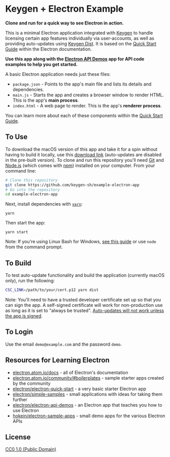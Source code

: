 # Keygen + Electron Example

**Clone and run for a quick way to see Electron in action.**

This is a minimal Electron application integrated with [Keygen](https://keygen.sh) to handle licensing certain app features individually via user-accounts, as well as providing auto-updates using [Keygen Dist](https://keygen.sh/distribution). It is based on the [Quick Start Guide](http://electron.atom.io/docs/tutorial/quick-start) within the Electron documentation.

**Use this app along with the [Electron API Demos](http://electron.atom.io/#get-started) app for API code examples to help you get started.**

A basic Electron application needs just these files:

- `package.json` - Points to the app's main file and lists its details and dependencies.
- `main.js` - Starts the app and creates a browser window to render HTML. This is the app's **main process**.
- `index.html` - A web page to render. This is the app's **renderer process**.

You can learn more about each of these components within the [Quick Start Guide](http://electron.atom.io/docs/tutorial/quick-start).

## To Use

To download the macOS version of this app and take it for a spin without having to build it locally, use this [download link](https://dist.keygen.sh/v1/1fddcec8-8dd3-4d8d-9b16-215cac0f9b52/5499e2ec-47e6-44cb-91e9-b5d5d65c5590/releases/darwin/v1.0.0.zip?key=demo) (auto-updates are disabled in the pre-built version). To clone and run this repository you'll need [Git](https://git-scm.com) and [Node.js](https://nodejs.org/en/download/) (which comes with [npm](http://npmjs.com)) installed on your computer. From your command line:

```bash
# Clone this repository
git clone https://github.com/keygen-sh/example-electron-app
# Go into the repository
cd example-electron-app
```

Next, install dependencies with [`yarn`](https://yarnpkg.comg):
```
yarn
```

Then start the app:
```
yarn start
```

Note: If you're using Linux Bash for Windows, [see this guide](https://www.howtogeek.com/261575/how-to-run-graphical-linux-desktop-applications-from-windows-10s-bash-shell/) or use `node` from the command prompt.

## To Build

To test auto-update functionality and build the application (currently macOS only), run the following:

```bash
CSC_LINK=/path/to/your/cert.p12 yarn dist
```

Note: You'll need to have a trusted developer certificate set up so that you can sign the app. A self-signed certificate will work for non-production use as long as it is set to "always be trusted". [Auto-updates will not work unless the app is signed](https://www.electron.build/code-signing).

## To Login

Use the email `demo@example.com` and the password `demo`.

## Resources for Learning Electron

- [electron.atom.io/docs](http://electron.atom.io/docs) - all of Electron's documentation
- [electron.atom.io/community/#boilerplates](http://electron.atom.io/community/#boilerplates) - sample starter apps created by the community
- [electron/electron-quick-start](https://github.com/electron/electron-quick-start) - a very basic starter Electron app
- [electron/simple-samples](https://github.com/electron/simple-samples) - small applications with ideas for taking them further
- [electron/electron-api-demos](https://github.com/electron/electron-api-demos) - an Electron app that teaches you how to use Electron
- [hokein/electron-sample-apps](https://github.com/hokein/electron-sample-apps) - small demo apps for the various Electron APIs

## License

[CC0 1.0 (Public Domain)](LICENSE.md)
